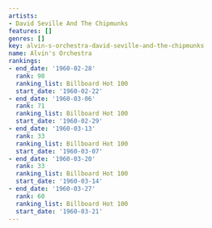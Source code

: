 ```yaml
---
artists:
- David Seville And The Chipmunks
features: []
genres: []
key: alvin-s-orchestra-david-seville-and-the-chipmunks
name: Alvin's Orchestra
rankings:
- end_date: '1960-02-28'
  rank: 98
  ranking_list: Billboard Hot 100
  start_date: '1960-02-22'
- end_date: '1960-03-06'
  rank: 71
  ranking_list: Billboard Hot 100
  start_date: '1960-02-29'
- end_date: '1960-03-13'
  rank: 33
  ranking_list: Billboard Hot 100
  start_date: '1960-03-07'
- end_date: '1960-03-20'
  rank: 33
  ranking_list: Billboard Hot 100
  start_date: '1960-03-14'
- end_date: '1960-03-27'
  rank: 60
  ranking_list: Billboard Hot 100
  start_date: '1960-03-21'
---
```



